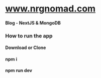 # www.nrgnomad.com
#### Blog - NextJS &amp; MongoDB

### How to run the app

#### Download or Clone 
#### npm i 
#### npm run dev 